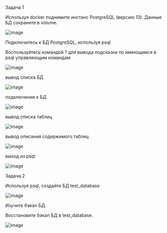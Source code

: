 Задача 1

Используя docker поднимите инстанс PostgreSQL (версию 13). Данные БД сохраните в volume.

![image](https://github.com/inyushov/devops-netology/assets/127683348/c0d86be4-8662-4cb3-a453-78c80b706a96)

Подключитесь к БД PostgreSQL, используя psql

Воспользуйтесь командой \? для вывода подсказки по имеющимся в psql управляющим командам

![image](https://github.com/inyushov/devops-netology/assets/127683348/0808636e-18b9-495a-b31b-2f6e6e73a197)

вывод списка БД

![image](https://github.com/inyushov/devops-netology/assets/127683348/804a7cc5-3fea-4d1c-a62f-cb769dcc56dd)

подключения к БД

![image](https://github.com/inyushov/devops-netology/assets/127683348/ea56ff54-8065-4f4f-8b89-ab6ba77ad159)

вывод списка таблиц

![image](https://github.com/inyushov/devops-netology/assets/127683348/bdb5849a-ef77-4061-b334-308653548817)

вывод описания содержимого таблиц

![image](https://github.com/inyushov/devops-netology/assets/127683348/1819af83-dcab-465e-a2fa-b8b2fa9c5c1b)

выход из psql

![image](https://github.com/inyushov/devops-netology/assets/127683348/e21673b2-3887-461e-b7e0-9d178bebe0b1)

Задача 2

Используя psql, создайте БД test_database

![image](https://github.com/inyushov/devops-netology/assets/127683348/c3303e6b-ff16-4c5a-a254-ba1dad462c56)

Изучите бэкап БД.

Восстановите бэкап БД в test_database.

![image](https://github.com/inyushov/devops-netology/assets/127683348/ed750353-ad42-4269-8119-bdf382af8417)




